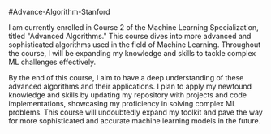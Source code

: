 #Advance-Algorithm-Stanford

I am currently enrolled in Course 2 of the Machine Learning Specialization, titled "Advanced Algorithms." 
This course dives into more advanced and sophisticated algorithms used in the field of Machine Learning. Throughout the course, 
I will be expanding my knowledge and skills to tackle complex ML challenges effectively.

By the end of this course, I aim to have a deep understanding of these advanced algorithms and their applications. 
I plan to apply my newfound knowledge and skills by updating my repository with projects and code implementations, showcasing my proficiency in solving complex ML problems. 
This course will undoubtedly expand my toolkit and pave the way for more sophisticated and accurate machine learning models in the future.
